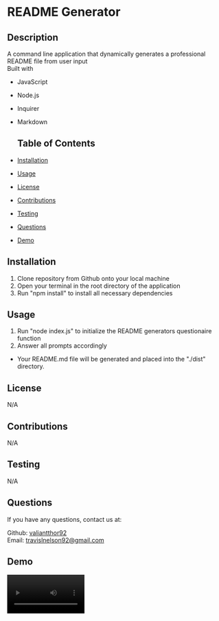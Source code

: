 # README Generator
## Description
 A command line application that dynamically generates a professional README file from user input <br /> 
 Built with <br /> 
 * JavaScript 
 * Node.js 
 * Inquirer 
 * Markdown 

   ## Table of Contents
  * [Installation](#installation)
  * [Usage](#usage)
  * [License](#license)
  * [Contributions](#contributions)
  * [Testing](#testing)
  * [Questions](#questions)
  * [Demo](#demo)
  

## Installation
1. Clone repository from Github onto your local machine
2. Open your terminal in the root directory of the application
3. Run "npm install" to install all necessary dependencies

## Usage
1. Run "node index.js" to initialize the README generators questionaire function
2. Answer all prompts accordingly
* Your README.md file will be generated and placed into the "./dist" directory. 

## License
N/A

## Contributions
N/A

## Testing
N/A

## Questions
If you have any questions, contact us at: <br />

Github: [valiantthor92](https://github.com/) <br />
Email: [travislnelson92@gmail.com](mailto:)
## Demo
<video src='./mp4/readme-video-wt.mp4' width=180>
